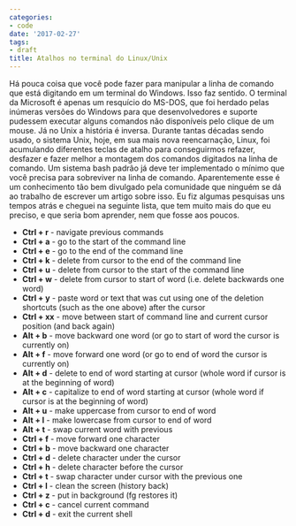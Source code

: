 ```yaml
---
categories:
- code
date: '2017-02-27'
tags:
- draft
title: Atalhos no terminal do Linux/Unix
---
```


Há pouca coisa que você pode fazer para manipular a linha de comando que está digitando em um terminal do Windows. Isso faz sentido. O terminal da Microsoft é apenas um resquício do MS-DOS, que foi herdado pelas inúmeras versões do Windows para que desenvolvedores e suporte pudessem executar alguns comandos não disponíveis pelo clique de um mouse. Já no Unix a história é inversa. Durante tantas décadas sendo usado, o sistema Unix, hoje, em sua mais nova reencarnação, Linux, foi acumulando diferentes teclas de atalho para conseguirmos refazer, desfazer e fazer melhor a montagem dos comandos digitados na linha de comando. Um sistema bash padrão já deve ter implementado o mínimo que você precisa para sobreviver na linha de comando. Aparentemente esse é um conhecimento tão bem divulgado pela comunidade que ninguém se dá ao trabalho de escrever um artigo sobre isso. Eu fiz algumas pesquisas uns tempos atrás e cheguei na seguinte lista, que tem muito mais do que eu preciso, e que seria bom aprender, nem que fosse aos poucos.

 - __Ctrl + r__ - navigate previous commands
 - __Ctrl + a__ - go to the start of the command line
 - __Ctrl + e__ - go to the end of the command line
 - __Ctrl + k__ - delete from cursor to the end of the command line
 - __Ctrl + u__ - delete from cursor to the start of the command line
 - __Ctrl + w__ - delete from cursor to start of word (i.e. delete backwards one word)
 - __Ctrl + y__ - paste word or text that was cut using one of the deletion shortcuts (such as the one above) after the cursor
 - __Ctrl + xx__ - move between start of command line and current cursor position (and back again)
 - __Alt + b__ - move backward one word (or go to start of word the cursor is currently on)
 - __Alt + f__ - move forward one word (or go to end of word the cursor is currently on)
 - __Alt + d__ - delete to end of word starting at cursor (whole word if cursor is at the beginning of word)
 - __Alt + c__ - capitalize to end of word starting at cursor (whole word if cursor is at the beginning of word)
 - __Alt + u__ - make uppercase from cursor to end of word
 - __Alt + l__ - make lowercase from cursor to end of word
 - __Alt + t__ - swap current word with previous
 - __Ctrl + f__ - move forward one character
 - __Ctrl + b__ - move backward one character
 - __Ctrl + d__ - delete character under the cursor
 - __Ctrl + h__ - delete character before the cursor
 - __Ctrl + t__ - swap character under cursor with the previous one
 - __Ctrl + l__ - clean the screen (history back)
 - __Ctrl + z__ - put in background (fg restores it)
 - __Ctrl + c__ - cancel current command
 - __Ctrl + d__ - exit the current shell